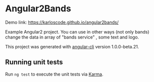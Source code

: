 # Angular2Bands

Demo link: https://karloscode.github.io/angular2bands/

Example Angular2 project.
You can use in other ways (not only bands) change the data in array of "bands service" , some text and logo.

This project was generated with [angular-cli](https://github.com/angular/angular-cli) version 1.0.0-beta.21.

## Running unit tests

Run `ng test` to execute the unit tests via [Karma](https://karma-runner.github.io).





